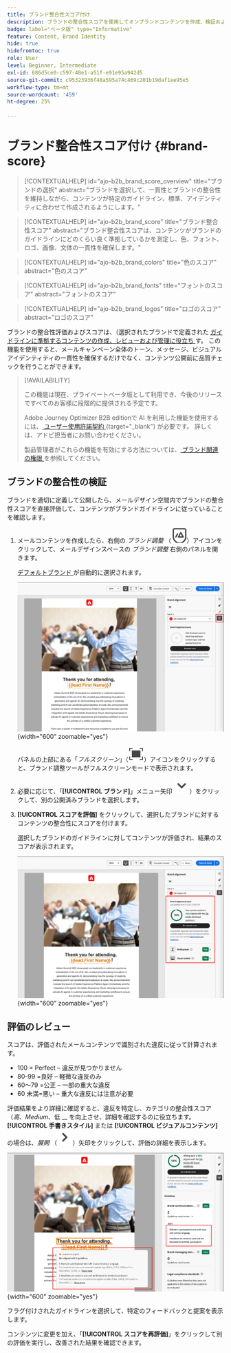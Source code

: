 ```yaml
---
title: ブランド整合性スコア付け
description: ブランドの整合性スコアを使用してオンブランドコンテンツを作成、検証および管理する方法について説明します。
badge: label="ベータ版" type="Informative"
feature: Content, Brand Identity
hide: true
hidefromtoc: true
role: User
level: Beginner, Intermediate
exl-id: 686d5ce0-c597-48e1-a51f-e91e95a942d5
source-git-commit: c95323936f48a595a74c469c201b19daf1ee95e5
workflow-type: tm+mt
source-wordcount: '459'
ht-degree: 25%

---
```


# ブランド整合性スコア付け {#brand-score}

>[!CONTEXTUALHELP]
>id="ajo-b2b_brand_score_overview"
>title="ブランドの選択"
>abstract="ブランドを選択して、一貫性とブランドの整合性を維持しながら、コンテンツが特定のガイドライン、標準、アイデンティティに合わせて作成されるようにします。"

>[!CONTEXTUALHELP]
>id="ajo-b2b_brand_score"
>title="ブランド整合性スコア"
>abstract="ブランド整合性スコアは、コンテンツがブランドのガイドラインにどのくらい良く準拠しているかを測定し、色、フォント、ロゴ、画像、文体の一貫性を確保します。"

>[!CONTEXTUALHELP]
>id="ajo-b2b_brand_colors"
>title="色のスコア"
>abstract="色のスコア"

>[!CONTEXTUALHELP]
>id="ajo-b2b_brand_fonts"
>title="フォントのスコア"
>abstract="フォントのスコア"

>[!CONTEXTUALHELP]
>id="ajo-b2b_brand_logos"
>title="ロゴのスコア"
>abstract="ロゴのスコア"

ブランドの整合性評価およびスコアは、（選択されたブランドで定義された [ ガイドラインに準拠するコンテンツの作成、レビューおよび管理に役立ち ](./brands-manage-create.md#brand-definitions) す。 この機能を使用すると、メールキャンペーン全体のトーン、メッセージ、ビジュアルアイデンティティの一貫性を確保するだけでなく、コンテンツ公開前に品質チェックを行うことができます。

>[!AVAILABILITY]
>
>この機能は現在、プライベートベータ版として利用でき、今後のリリースですべてのお客様に段階的に提供される予定です。
>
>Adobe Journey Optimizer B2B editionで AI を利用した機能を使用するには、[ ユーザー使用許諾契約 ](https://www.adobe.com/legal/licenses-terms/adobe-dx-gen-ai-user-guidelines.html){target="_blank"} が必要です。 詳しくは、アドビ担当者にお問い合わせください。
>
>製品管理者がこれらの機能を有効にする方法については、[ ブランド関連の権限 ](./brands-overview.md#brand-related-permissions) を参照してください。

## ブランドの整合性の検証

ブランドを適切に定義して公開したら、メールデザイン空間内でブランドの整合性スコアを直接評価して、コンテンツがブランドガイドラインに従っていることを確認します。

1. メールコンテンツを作成したら、右側の _ブランド調整_ （![ ブランド調整アイコン ](../assets/do-not-localize/icon-brand-compliance.svg)）アイコンをクリックして、メールデザインスペースの _ブランド調整_ 右側のパネルを開きます。

   [ デフォルトブランド ](./brands-manage-create.md#default-brand) が自動的に選択されます。

   ![ ブランド調整ツールへのアクセス ](./assets/brands-alignment-sidebar.png){width="600" zoomable="yes"}

   パネルの上部にある「_フルスクリーン_」（![ フルスクリーンアイコン ](../assets/do-not-localize/icon-full-screen.svg)）アイコンをクリックすると、ブランド調整ツールがフルスクリーンモードで表示されます。

1. 必要に応じて、「**[!UICONTROL ブランド]**」メニュー矢印 ![ 下矢印 ](../assets/do-not-localize/icon-down-menu.svg)）をクリックして、別の公開済みブランドを選択します。

1. **[!UICONTROL スコアを評価]** をクリックして、選択したブランドに対するコンテンツの整合性にスコアを付けます。

   選択したブランドのガイドラインに対してコンテンツが評価され、結果のスコアが表示されます。

   ![ ブランドの整合性の評価スコア ](./assets/brands-alignment-evaluation.png){width="600" zoomable="yes"}

## 評価のレビュー

スコアは、評価されたメールコンテンツで識別された違反に従って計算されます。

* 100 = Perfect – 違反が見つかりません
* 80-99 =良好 – 軽微な違反のみ
* 60～79 =公正 – 一部の重大な違反
* 60 未満=悪い – 重大な違反には注意が必要

評価結果をより詳細に確認すると、違反を特定し、カテゴリの整合性スコア（_高_、_Medium_、低 __ を向上させ、詳細を確認するのに役立ちます。 **[!UICONTROL 手書きスタイル]** または **[!UICONTROL ビジュアルコンテンツ]** の場合は、_展開_ （![ 展開矢印 ](../assets/do-not-localize/icon-expand-right.svg)）矢印をクリックして、評価の詳細を表示します。

![ ブランド整合性評価の詳細 ](./assets/brands-alignment-evaluation-details.png){width="600" zoomable="yes"}

フラグ付けされたガイドラインを選択して、特定のフィードバックと提案を表示します。

コンテンツに変更を加え、「**[!UICONTROL スコアを再評価]**」をクリックして別の評価を実行し、改善された結果を確認できます。
